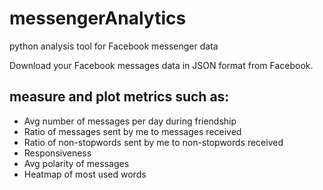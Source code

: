 # messengerAnalytics
python analysis tool for Facebook messenger data

Download your Facebook messages data in JSON format from Facebook.

## measure and plot metrics such as:
- Avg number of messages per day during friendship
- Ratio of messages sent by me to messages received
- Ratio of non-stopwords sent by me to non-stopwords received
- Responsiveness
- Avg polarity of messages
- Heatmap of most used words

